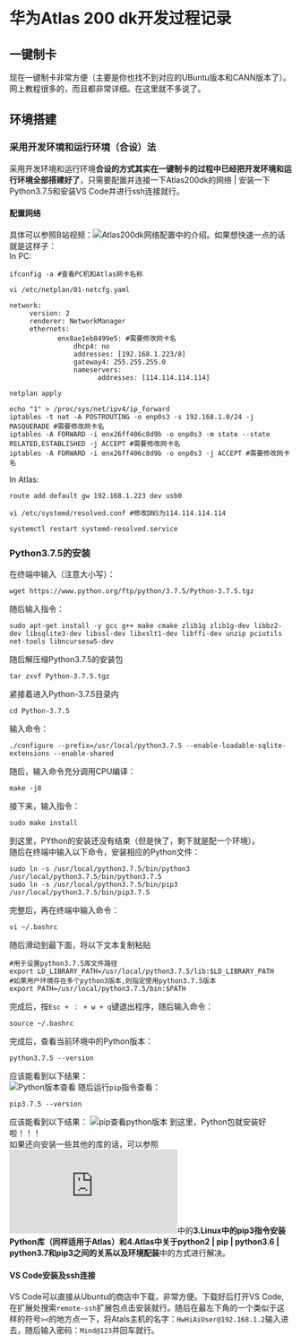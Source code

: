 # 华为Atlas 200 dk开发过程记录
## 一键制卡
现在一键制卡非常方便（主要是你也找不到对应的UBuntu版本和CANN版本了）。网上教程很多的，而且都非常详细。在这里就不多说了。
## 环境搭建
### 采用开发环境和运行环境（合设）法
采用开发环境和运行环境**合设的方式其实在一键制卡的过程中已经把开发环境和运行环境全部搭建好了**，只需要配置并连接一下Atlas200dk的网络 | 安装一下Python3.7.5和安装VS Code并进行ssh连接就行。
#### 配置网络
具体可以参照B站视频：![Atlas200dk网络配置](https://www.bilibili.com/video/BV1LA4y1Q7cW?p=4)中的介绍。如果想快速一点的话就是这样子：<br>
In PC:
```
ifconfig -a #查看PC机和Atlas网卡名称
```
```
vi /etc/netplan/01-netcfg.yaml
```
```
network:
     version: 2
     renderer: NetworkManager
     ethernets:
            enx8ae1eb8499e5: #需要修改网卡名
                dhcp4: no
                addresses: [192.168.1.223/8]
                gateway4: 255.255.255.0
                nameservers:
                      addresses: [114.114.114.114]

```
```
netplan apply
```

```
echo "1" > /proc/sys/net/ipv4/ip_forward
iptables -t nat -A POSTROUTING -o enp0s3 -s 192.168.1.0/24 -j MASQUERADE #需要修改网卡名
iptables -A FORWARD -i enx26ff406c8d9b -o enp0s3 -m state --state RELATED,ESTABLISHED -j ACCEPT #需要修改网卡名
iptables -A FORWARD -i enx26ff406c8d9b -o enp0s3 -j ACCEPT #需要修改网卡名
```

In Atlas:
```
route add default gw 192.168.1.223 dev usb0
```
```
vi /etc/systemd/resolved.conf #修改DNS为114.114.114.114
```
```
systemctl restart systemd-resolved.service
```
### Python3.7.5的安装
在终端中输入（注意大小写）：
```
wget https://www.python.org/ftp/python/3.7.5/Python-3.7.5.tgz
```
随后输入指令：
```
sudo apt-get install -y gcc g++ make cmake zlib1g zlib1g-dev libbz2-dev libsqlite3-dev libssl-dev libxslt1-dev libffi-dev unzip pciutils net-tools libncursesw5-dev
```
随后解压缩Python3.7.5的安装包
```
tar zxvf Python-3.7.5.tgz
```
紧接着进入Python-3.7.5目录内
```
cd Python-3.7.5
```
输入命令：
```
./configure --prefix=/usr/local/python3.7.5 --enable-loadable-sqlite-extensions --enable-shared
```
随后，输入命令充分调用CPU编译：
```
make -j8
```
接下来，输入指令：
```
sudo make install
```
到这里，PYthon的安装还没有结束（但是快了，剩下就是配一个环境）。<br>
随后在终端中输入以下命令，安装相应的Python文件：
```
sudo ln -s /usr/local/python3.7.5/bin/python3 /usr/local/python3.7.5/bin/python3.7.5
sudo ln -s /usr/local/python3.7.5/bin/pip3 /usr/local/python3.7.5/bin/pip3.7.5
```
完整后，再在终端中输入命令：
```
vi ~/.bashrc
```
随后滑动到最下面，将以下文本复制粘贴
```
#用于设置python3.7.5库文件路径
export LD_LIBRARY_PATH=/usr/local/python3.7.5/lib:$LD_LIBRARY_PATH
#如果用户环境存在多个python3版本,则指定使用python3.7.5版本
export PATH=/usr/local/python3.7.5/bin:$PATH
```
完成后，按`Esc + ： + w + q`键退出程序，随后输入命令：
```
source ~/.bashrc
```
完成后，查看当前环境中的Python版本：
```
python3.7.5 --version
```
应该能看到以下结果：<br>
![Python版本查看](https://github.com/StrayerSQH/stochastic-search/blob/main/%E5%85%B6%E4%BB%96%E6%94%AF%E6%8C%81%E6%9D%90%E6%96%99/%E5%8D%8E%E4%B8%BAAtlas%20200%20dk/Python%E7%89%88%E6%9C%AC%E6%9F%A5%E7%9C%8B.jpg)
随后运行`pip`指令查看：
```
pip3.7.5 --version
```
应该能看到以下结果：
![pip查看python版本](https://github.com/StrayerSQH/stochastic-search/blob/main/%E5%85%B6%E4%BB%96%E6%94%AF%E6%8C%81%E6%9D%90%E6%96%99/%E5%8D%8E%E4%B8%BAAtlas%20200%20dk/Pip%E6%9F%A5%E7%9C%8BPython%E7%89%88%E6%9C%AC.jpg)
到这里，Python包就安装好啦！！！<br>
如果还向安装一些其他的库的话，可以参照![其可能遇到的困难](https://github.com/StrayerSQH/stochastic-search/edit/main/%E5%AD%A6%E4%B9%A0%E8%B5%84%E6%96%99/%E5%85%B6%E4%BB%96%E5%8F%AF%E8%83%BD%E9%81%87%E5%88%B0%E7%9A%84%E5%9B%B0%E9%9A%BE.md)中的**3.Linux中的pip3指令安装Python库（同样适用于Atlas）**和**4.Atlas中关于python2 | pip | python3.6 | python3.7和pip3之间的关系以及环境配装**中的方式进行解决。

#### VS Code安装及ssh连接
VS Code可以直接从Ubuntu的商店中下载，非常方便。下载好后打开VS Code,在扩展处搜索`remote-ssh`扩展包点击安装就行。随后在最左下角的一个类似于这样的符号`><`的地方点一下，将Atals主机的名字：`HwHiAiUser@192.168.1.2`输入进去，随后输入密码：`Mind@123`并回车就行。
